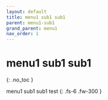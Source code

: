 ```yaml
---
layout: default
title: menu1 sub1 sub1
parent: menu1-sub1
grand_parent: menu1
nav_order: 1
---
```


# menu1 sub1 sub1
{: .no_toc }

menu1 sub1 sub1 test
{: .fs-6 .fw-300 }
